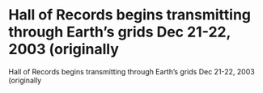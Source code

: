 # Hall of Records begins transmitting through Earth’s grids Dec 21-22, 2003 (originally

Hall of Records begins transmitting through Earth’s grids Dec 21-22, 2003 (originally